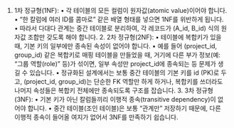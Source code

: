 1.	1차 정규형(1NF):
	•	각 테이블의 모든 컬럼이 원자값(atomic value)이어야 합니다.
	•	“한 칼럼에 여러 ID를 콤마로” 같은 배열 형태를 넣으면 1NF를 위반하게 됩니다.
	•	따라서 다대다 관계는 중간 테이블로 분리하여, 각 레코드가 (A_id, B_id) 식의 원자값 조합만 갖도록 해야 합니다.
	2.	2차 정규형(2NF):
	•	테이블에 복합키가 있을 때, 기본 키의 일부에만 종속된 속성이 없어야 합니다.
	•	예를 들어 (project_id, group_id) 같은 복합키로 매핑 테이블을 만들었을 때,
거기에 다른 부가 정보(예: “그룹 역할(role)” 등)가 섞이면, 일부 속성만 project_id에 종속되는 등 문제가 생길 수 있습니다.
	•	정규화된 설계에서는 보통 중간 테이블의 기본 키를 id (PK)로 두고, (project_id, group_id)는 단순한 FK 역할만 하게 하거나,
복합키를 쓰더라도 나머지 속성들은 복합키 전체에만 종속되도록 구조를 잡습니다.
	3.	3차 정규형(3NF):
	•	기본 키가 아닌 칼럼들끼리 이행적 종속(transitive dependency)이 없어야 합니다.
	•	중간 테이블(조인 테이블)은 보통 “관계만” 저장하기 때문에, 다른 이행적 종속이 들어올 여지가 없어서 3NF를 만족하기 쉽습니다.
